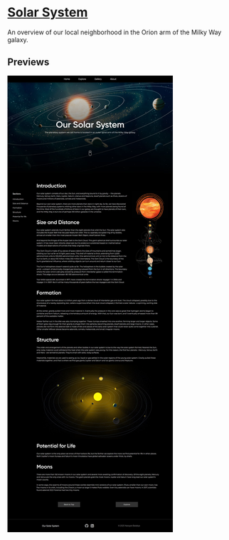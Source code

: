 # [Solar System](https://solar-system-by-narayan.vercel.app/)

An overview of our local neighborhood in the Orion arm of the Milky Way galaxy.

## Previews

![](/solar-system.jpg)
